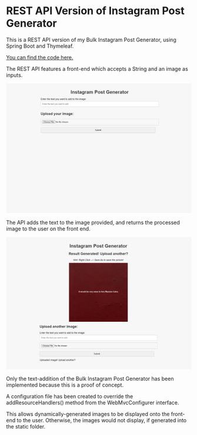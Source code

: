 # REST API Version of Instagram Post Generator

This is a REST API version of my Bulk Instagram Post Generator, using Spring Boot and Thymeleaf.

[You can find the code here.](https://github.com/RealMaximeCaloz/REST_API)

The REST API features a front-end which accepts a String and an image as inputs.

![api_inputs](https://github.com/RealMaximeCaloz/Portfolio/blob/17861c2ebc76d13eea9eb51ff4c8d721b5c5d1b0/pic1_rest_api.png)


The API adds the text to the image provided, and returns the processed image to the user on the front end.

![api_outputs](https://github.com/RealMaximeCaloz/Portfolio/blob/17861c2ebc76d13eea9eb51ff4c8d721b5c5d1b0/pic2_rest_api.png)

Only the text-addition of the Bulk Instagram Post Generator has been implemented because this is a proof of concept.

A configuration file has been created to override the addResourceHandlers() method from the WebMvcConfigurer interface.

This allows dynamically-generated images to be displayed onto the front-end to the user.
Otherwise, the images would not display, if generated into the static folder.
